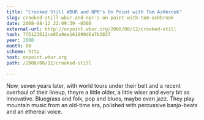 ```yaml
---
title: "Crooked Still WBUR and NPR's On Point with Tom Ashbrook"
slug: crooked-still-wbur-and-npr-s-on-point-with-tom-ashbrook
date: 2008-08-12 22:09:39 -0500
external-url: http://onpoint.wbur.org/2008/08/12/crooked-still
hash: 7f5123612ce85a9ee161990d6a7b3837
year: 2008
month: 08
scheme: http
host: onpoint.wbur.org
path: /2008/08/12/crooked-still

---
```


Now, seven years later, with world tours under their belt and a recent overhaul of their lineup, theyre a little older, a little wiser  and every bit as innovative. Bluegrass and folk, pop and blues, maybe even jazz. They play mountain music from an old-time era, polished with percussive banjo-beats and an ethereal voice.
